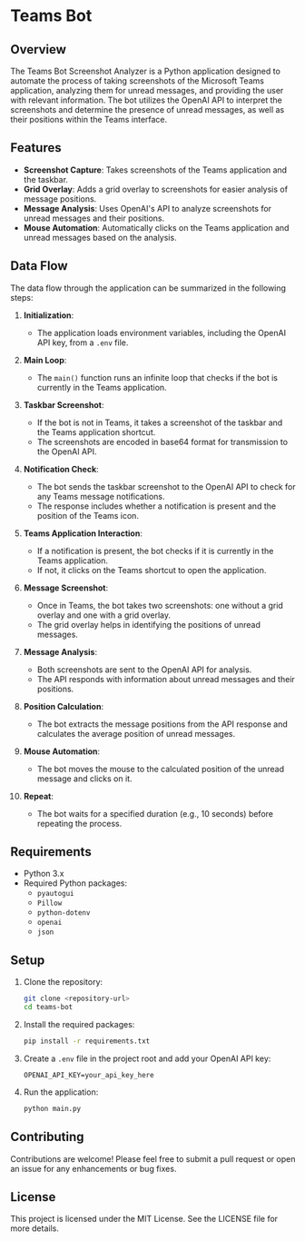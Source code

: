 # Teams Bot

## Overview

The Teams Bot Screenshot Analyzer is a Python application designed to automate the process of taking screenshots of the Microsoft Teams application, analyzing them for unread messages, and providing the user with relevant information. The bot utilizes the OpenAI API to interpret the screenshots and determine the presence of unread messages, as well as their positions within the Teams interface.

## Features

- **Screenshot Capture**: Takes screenshots of the Teams application and the taskbar.
- **Grid Overlay**: Adds a grid overlay to screenshots for easier analysis of message positions.
- **Message Analysis**: Uses OpenAI's API to analyze screenshots for unread messages and their positions.
- **Mouse Automation**: Automatically clicks on the Teams application and unread messages based on the analysis.

## Data Flow

The data flow through the application can be summarized in the following steps:

1. **Initialization**:
   - The application loads environment variables, including the OpenAI API key, from a `.env` file.

2. **Main Loop**:
   - The `main()` function runs an infinite loop that checks if the bot is currently in the Teams application.

3. **Taskbar Screenshot**:
   - If the bot is not in Teams, it takes a screenshot of the taskbar and the Teams application shortcut.
   - The screenshots are encoded in base64 format for transmission to the OpenAI API.

4. **Notification Check**:
   - The bot sends the taskbar screenshot to the OpenAI API to check for any Teams message notifications.
   - The response includes whether a notification is present and the position of the Teams icon.

5. **Teams Application Interaction**:
   - If a notification is present, the bot checks if it is currently in the Teams application.
   - If not, it clicks on the Teams shortcut to open the application.

6. **Message Screenshot**:
   - Once in Teams, the bot takes two screenshots: one without a grid overlay and one with a grid overlay.
   - The grid overlay helps in identifying the positions of unread messages.

7. **Message Analysis**:
   - Both screenshots are sent to the OpenAI API for analysis.
   - The API responds with information about unread messages and their positions.

8. **Position Calculation**:
   - The bot extracts the message positions from the API response and calculates the average position of unread messages.

9. **Mouse Automation**:
   - The bot moves the mouse to the calculated position of the unread message and clicks on it.

10. **Repeat**:
    - The bot waits for a specified duration (e.g., 10 seconds) before repeating the process.

## Requirements

- Python 3.x
- Required Python packages:
  - `pyautogui`
  - `Pillow`
  - `python-dotenv`
  - `openai`
  - `json`

## Setup

1. Clone the repository:
   ```bash
   git clone <repository-url>
   cd teams-bot
   ```

2. Install the required packages:
   ```bash
   pip install -r requirements.txt
   ```

3. Create a `.env` file in the project root and add your OpenAI API key:
   ```plaintext
   OPENAI_API_KEY=your_api_key_here
   ```

4. Run the application:
   ```bash
   python main.py
   ```

## Contributing

Contributions are welcome! Please feel free to submit a pull request or open an issue for any enhancements or bug fixes.

## License

This project is licensed under the MIT License. See the LICENSE file for more details.
